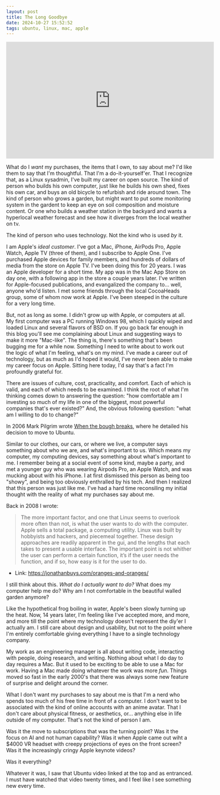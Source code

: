 ```yaml
---
layout: post
title: The Long Goodbye
date: 2024-10-27 15:52:52
tags: ubuntu, linux, mac, apple 
---
```


<iframe width="560" height="315" src="https://www.youtube.com/embed/q5yM4ZYwB_s?si=u4GcyOGtdR1QztNe" title="YouTube video player" frameborder="0" allow="accelerometer; autoplay; clipboard-write; encrypted-media; gyroscope; picture-in-picture; web-share" referrerpolicy="strict-origin-when-cross-origin" allowfullscreen></iframe>

What do I *want* my purchases, the items that I own, to say about me? I'd like them to say that I'm thoughtful. That I'm a do-it-yourself'er. That I recognize that, as a Linux sysadmin, I've built my career on open source. The kind of person who builds his own computer, just like he builds his own shed, fixes his own car, and buys an old bicycle to refurbish and ride around town. The kind of person who grows a garden, but might want to put some monitoring system in the gardent to keep an eye on soil composition and moisture content. Or one who builds a weather station in the backyard and wants a hyperlocal weather forecast and see how it diverges from the local weather on tv. 

The kind of person who uses technology. Not the kind who is used *by* it. 

I am Apple's *ideal customer*. I've got a Mac, iPhone, AirPods Pro, Apple Watch, Apple TV (three of them), and I subscribe to Apple One. I've purchased Apple devices for family members, and hundreds of dollars of media from the store on Apple TV. I've been doing this for 20 years. I was an Apple developer for a short time. My app was in the Mac App Store on day one, with a following app in the store a  couple years later. I've written for Apple-focused publications, and evangalized the company to... well, anyone who'd listen. I met some friends through the local CocoaHeads group, some of whom now work at Apple. I've been steeped in the culture for a very long time. 

But, not as long as some. I didn't grow up with Apple, or computers at all. My first computer was a PC running Windows 98, which I quickly wiped and loaded Linux and several flavors of BSD on. If you go back far enough in this blog you'll see me complaining about Linux and suggesting ways to make it more "Mac-like". The thing is, there's something that's been bugging me for a while now. Something I need to write about to work out the logic of what I'm feeling, what's on my mind. I've made a career out of technology, but as much as I'd hoped it would, I've never been able to make my career focus on Apple. Sitting here today, I'd say that's a fact I'm profoundly grateful for. 

There are issues of culture, cost, practicality, and comfort. Each of which is valid, and each of which needs to be examined. I think the root of what I'm thinking comes down to answering the question: "how comfortable am I investing so much of my life in one of the biggest, most powerful companies that's ever existed?" And, the obvious following question: "what am I willing to do to change?"

In 2006 Mark Pilgrim wrote [When the bough breaks](https://web.archive.org/web/20060720231806/https://diveintomark.org/archives/2006/06/02/when-the-bough-breaks), where he detailed his decision to move to Ubuntu. 


Similar to our clothes, our cars, or where we live, a computer says something about who we are, and what's important to us. Which means my computer, my computing devices, say something about what's important to me. I remember being at a social event of some kind, maybe a party, and met a younger guy who was wearing Airpods Pro, an Apple Watch, and was mucking about with his iPhone. I at first dismissed this person as being too "showy", and being too obviously enthralled by his tech. And then I realized that this person was just like me. I've had a hard time reconsiling my initial thought with the reality of what my purchases say about me. 



Back in 2008 I wrote:

> The more important factor, and one that Linux seems to overlook more often than not, is what the user wants to *do* with the computer. Apple sells a total package, a computing utility. Linux was built by hobbyists and hackers, and piecemeal together. These design approaches are readily apparent in the gui, and the lengths that each takes to present a usable interface. The important point is not whither the user can perform a certain function, it’s if the user needs the function, and if so, how easy is it for the user to do.

- Link: https://jonathanbuys.com/oranges-and-oranges/

I still think about this. *What do I actually want to do?* What does my computer help me do? Why am I not comfortable in the beautiful walled garden anymore? 


Like the hypothetical frog boiling in water, Apple's been slowly turning up the heat. Now, 14 years later, I'm feeling like I've accepted more, and more, and more till the point where my technology doesn't represent the diy'er I actually am. I still care about design and usability, but not to the point where I'm entirely comfortable giving everything I have to a single technology company. 


My work as an engineering manager is all about writing code, interacting with people, doing research, and writing. Nothing about what I do day to day requires a Mac. But it used to be exciting to be able to use a Mac for work. Having a Mac made doing whatever the work was more *fun*. Things moved so fast in the early 2000's that there was always some new feature of surprise and delight around the corner. 

What I don't want my purchases to say about me is that I'm a nerd who spends too much of his free time in front of a computer. I don't want to be associated with the kind of online accounts with an anime avatar. That I don't care about physical fitness, or aesthetics, or... anything else in life outside of my computer. That's not the kind of person I am. 


Was it the move to subscriptions that was the turning point? Was it the focus on AI and not human capability? Was it when Apple came out wiht a $4000 VR headset with creepy projections of eyes on the front screen? Was it the increasingly cringy Apple keynote videos?

Was it everything?

Whatever it was, I saw that Ubuntu video linked at the top and as entranced. I must have watched that video twenty times, and I feel like I see something new every time. 

